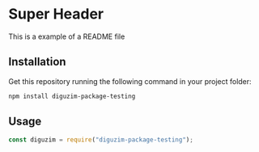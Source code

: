 # Super Header

This is a example of a README file

## Installation

Get this repository running the following command in your project folder:

```bash
npm install diguzim-package-testing
```

## Usage
```javascript
const diguzim = require("diguzim-package-testing");
```